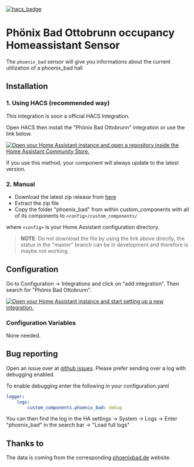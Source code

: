 [![hacs_badge](https://img.shields.io/badge/HACS-Default-41BDF5.svg?style=for-the-badge)](https://github.com/hacs/integration)
# Phönix Bad Ottobrunn occupancy Homeassistant Sensor
The `phoenix_bad` sensor will give you informations about the current utilization of a phoenix_bad hall

## Installation
### 1. Using HACS (recommended way)

This integration is soon a official HACS Integration.

Open HACS then install the "Phönix Bad Ottobrunn" integration or use the link below.

[![Open your Home Assistant instance and open a repository inside the Home Assistant Community Store.](https://my.home-assistant.io/badges/hacs_repository.svg)](https://my.home-assistant.io/redirect/hacs_repository/?owner=FaserF&repository=ha-phoenixbad&category=integration)

If you use this method, your component will always update to the latest version.

### 2. Manual

- Download the latest zip release from [here](https://github.com/FaserF/ha-phoenixbad/releases/latest)
- Extract the zip file
- Copy the folder "phoenix_bad" from within custom_components with all of its components to `<config>/custom_components/`

where `<config>` is your Home Assistant configuration directory.

>__NOTE__: Do not download the file by using the link above directly, the status in the "master" branch can be in development and therefore is maybe not working.

## Configuration

Go to Configuration -> Integrations and click on "add integration". Then search for "Phönix Bad Ottobrunn".

[![Open your Home Assistant instance and start setting up a new integration.](https://my.home-assistant.io/badges/config_flow_start.svg)](https://my.home-assistant.io/redirect/config_flow_start/?domain=phoenix_bad)

### Configuration Variables
None needed.

## Bug reporting
Open an issue over at [github issues](https://github.com/FaserF/ha-phoenixbad/issues). Please prefer sending over a log with debugging enabled.

To enable debugging enter the following in your configuration.yaml

```yaml
logger:
    logs:
        custom_components.phoenix_bad: debug
```

You can then find the log in the HA settings -> System -> Logs -> Enter "phoenix_bad" in the search bar -> "Load full logs"

## Thanks to
The data is coming from the corresponding [phoenixbad.de](https://phoenixbad.de/) website.